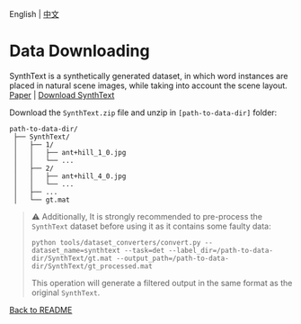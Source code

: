 English | [中文](../../cn/datasets/synthtext.md)

# Data Downloading

SynthText is a synthetically generated dataset, in which word instances are placed in natural scene images, while taking into account the scene layout.
[Paper](https://www.robots.ox.ac.uk/~vgg/publications/2016/Gupta16/) | [Download SynthText](https://academictorrents.com/details/2dba9518166cbd141534cbf381aa3e99a087e83c)


Download the `SynthText.zip` file and unzip in `[path-to-data-dir]` folder:
```
path-to-data-dir/
 ├── SynthText/
 │   ├── 1/
 │   │   ├── ant+hill_1_0.jpg
 │   │   └── ...
 │   ├── 2/
 │   │   ├── ant+hill_4_0.jpg
 │   │   └── ...
 │   ├── ...
 │   └── gt.mat
```

> :warning: Additionally, It is strongly recommended to pre-process the `SynthText` dataset before using it as it contains some faulty data:
> ```shell
> python tools/dataset_converters/convert.py --dataset_name=synthtext --task=det --label_dir=/path-to-data-dir/SynthText/gt.mat --output_path=/path-to-data-dir/SynthText/gt_processed.mat
> ```
> This operation will generate a filtered output in the same format as the original `SynthText`.

[Back to README](../../../tools/dataset_converters/README.md)
